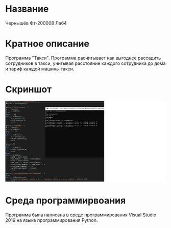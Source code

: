 # Название  
Чернышёв Фт-200008 Лаб4

# Кратное описание
Программа "Такси". Программа расчитывает как выгоднее рассадить сотрудников в такси, учитывая расстояние каждого сотрудника до дома и тариф каждой машины такси.

# Скриншот
![Alt-текст](https://github.com/RaSSlabowni/Lab4/blob/main/%D0%A1%D0%BA%D1%80%D0%B8%D0%BD%D1%88%D0%BE%D1%82%20%D0%9B%D0%B0%D0%B1-4.png)

# Среда программирвоания
Программа была написана в среде программирования Visual Studio 2019 на языке программирования Python.
